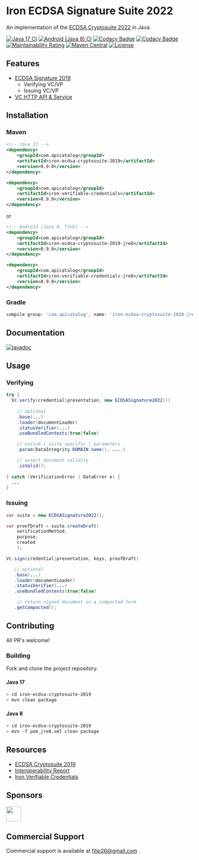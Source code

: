 # Iron ECDSA Signature Suite 2022

An implementation of the [ECDSA Cryptosuite 2022](https://www.w3.org/TR/vc-di-ecdsa/) in Java.

[![Java 17 CI](https://github.com/filip26/iron-ecdsa-cryptosuite-2019/actions/workflows/java17-build.yml/badge.svg)](https://github.com/filip26/iron-ecdsa-cryptosuite-2019/actions/workflows/java17-build.yml)
[![Android (Java 8) CI](https://github.com/filip26/iron-ecdsa-cryptosuite-2019/actions/workflows/java8-build.yml/badge.svg)](https://github.com/filip26/iron-ecdsa-cryptosuite-2019/actions/workflows/java8-build.yml)
[![Codacy Badge](https://app.codacy.com/project/badge/Grade/806688cdb1d248e8b5cc2a67f6c2f0f8)](https://www.codacy.com/gh/filip26/iron-ecdsa-cryptosuite-2019/dashboard?utm_source=github.com&amp;utm_medium=referral&amp;utm_content=filip26/iron-ecdsa-cryptosuite-2019&amp;utm_campaign=Badge_Grade)
[![Codacy Badge](https://app.codacy.com/project/badge/Coverage/806688cdb1d248e8b5cc2a67f6c2f0f8)](https://www.codacy.com/gh/filip26/iron-ecdsa-cryptosuite-2019/dashboard?utm_source=github.com&utm_medium=referral&utm_content=filip26/iron-ecdsa-cryptosuite-2019&utm_campaign=Badge_Coverage)
[![Maintainability Rating](https://sonarcloud.io/api/project_badges/measure?project=filip26_iron-ecdsa-cryptosuite-2019&metric=sqale_rating)](https://sonarcloud.io/dashboard?id=filip26_iron-ecdsa-cryptosuite-2019)
[![Maven Central](https://img.shields.io/maven-central/v/com.apicatalog/iron-ecdsa-cryptosuite-2019.svg?label=Maven%20Central)](https://search.maven.org/search?q=g:%22com.apicatalog%22%20AND%20a:%22iron-ecdsa-cryptosuite-2019%22)
[![License](https://img.shields.io/badge/License-Apache%202.0-blue.svg)](https://opensource.org/licenses/Apache-2.0)

## Features
* [ECDSA Signature 2019](https://www.w3.org/TR/vc-di-ecdsa/#ecdsa-2019)
  * Verifying VC/VP
  * Issuing VC/VP
* [VC HTTP API & Service](https://github.com/filip26/iron-vc-api)

## Installation

### Maven

```xml
<!-- Java 17 -->
<dependency>
    <groupId>com.apicatalog</groupId>
    <artifactId>iron-ecdsa-cryptosuite-2019</artifactId>
    <version>0.9.0</version>
</dependency>

<dependency>
    <groupId>com.apicatalog</groupId>
    <artifactId>iron-verifiable-credentials</artifactId>
    <version>0.9.0</version>
</dependency>
```

or

```xml
<!-- Android (Java 8, Tink) -->
<dependency>
    <groupId>com.apicatalog</groupId>
    <artifactId>iron-ecdsa-cryptosuite-2019-jre8</artifactId>
    <version>0.9.0</version>
</dependency>

<dependency>
    <groupId>com.apicatalog</groupId>
    <artifactId>iron-verifiable-credentials-jre8</artifactId>
    <version>0.9.0</version>
</dependency>
```

### Gradle

```gradle
compile group: 'com.apicatalog', name: 'iron-ecdsa-cryptosuite-2019-jre8', version: '0.9.0'
```

## Documentation

[![javadoc](https://javadoc.io/badge2/com.apicatalog/iron-ecdsa-cryptosuite-2019/javadoc.svg)](https://javadoc.io/doc/com.apicatalog/iron-ecdsa-cryptosuite-2019)

## Usage

### Verifying 

```java
try {
  Vc.verify(credential|presentation, new ECDSASignature2022())
      
    // optional
    .base(...)
    .loader(documentLoader) 
    .statusVerifier(...)
    .useBundledContexts(true|false)

    // custom | suite specific | parameters
    .param(DataIntegrity.DOMAIN.name(), ....)

    // assert document validity
    .isValid();
    
} catch (VerificationError | DataError e) {
  ...
}

```

### Issuing

```java
var suite = new ECDSASignature2022();

var proofDraft = suite.createDraft(
    verificationMethod,
    purpose,
    created
    );

Vc.sign(credential|presentation, keys, proofDraft)

   // optional
   .base(...)
   .loader(documentLoader) 
   .statusVerifier(...)
   .useBundledContexts(true|false)

    // return signed document in a compacted form
   .getCompacted();

```

## Contributing

All PR's welcome!

### Building

Fork and clone the project repository.

#### Java 17
```bash
> cd iron-ecdsa-cryptosuite-2019
> mvn clean package
```

#### Java 8
```bash
> cd iron-ecdsa-cryptosuite-2019
> mvn -f pom_jre8.xml clean package
```

## Resources
* [ECDSA Cryptosuite 2019](https://www.w3.org/TR/vc-di-ecdsa/)
* [Interoperability Report](https://w3c-ccg.github.io/di-ecdsa-test-suite/)
* [Iron Verifiable Credentials](https://github.com/filip26/iron-verifiable-credentials)

## Sponsors

<a href="https://github.com/digitalbazaar">
  <img src="https://avatars.githubusercontent.com/u/167436?s=200&v=4" width="40" />
</a> 

## Commercial Support
Commercial support is available at filip26@gmail.com
.
